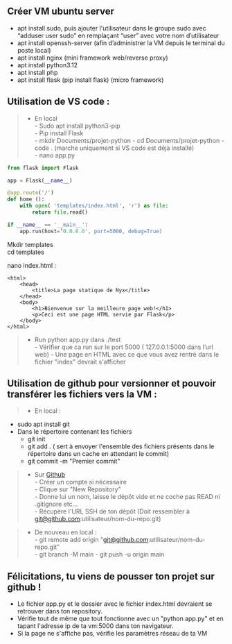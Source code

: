 ## Créer VM ubuntu server
- apt install sudo, puis ajouter l'utilisateur dans le groupe sudo avec “adduser user sudo” en remplaçant “user” avec votre nom d’utilisateur
- apt install openssh-server (afin d’administrer la VM depuis le terminal du poste local)
- apt install nginx (mini framework web/reverse proxy)
- apt install python3.12
- apt install php
- apt install flask (pip install flask) (micro framework)

## Utilisation de VS code :  
>- En local   
    - Sudo apt install python3-pip  
    - Pip install Flask  
    - mkdir Documents/projet-python
    - cd Documents/projet-python
    - code .  (marche uniquement si VS code est déjà installé)  
    - nano app.py 

```python
from flask import Flask

app = Flask(__name__)

@app.route('/')
def home ():
    with open( 'templates/index.html', 'r') as file:
        return file.read()

if __name__ == '__main__':
    app.run(host=’0.0.0.0', port=5000, debug=True)
```
Mkdir templates  
cd templates

nano index.html :

```
<html>
    <head>
        <title>La page statique de Nyx</title>
    </head>
    <body>
        <h1>Bienvenue sur la meilleure page web!</h1>
        <p>Ceci est une page HTML servie par Flask</p>
    </body>
</html>
```
> - Run python app.py dans ./test  
    - Vérifier que ca run sur le port 5000 ( 127.0.0.1:5000 dans l’url web)
    - Une page en HTML avec ce que vous avez rentré dans le fichier "index" devrait s'afficher


## Utilisation de github pour versionner et pouvoir transférer les fichiers vers la VM :

> - En local :   
- sudo apt install git  
- Dans le répertoire contenant les fichiers   
     - git init  
     - git add . ( sert à envoyer l'ensemble des fichiers présents dans le répertoire dans un cache en attendant le commit)  
     - git commit -m "Premier commit"

> - Sur [Github](https://github.com)  
    - Créer un compte si nécessaire  
    - Clique sur "New Repository"  
    - Donne lui un nom, laisse le dépôt vide et ne coche pas READ ni .gitignore etc...   
    - Récupère l'URL SSH de ton dépôt (Doit ressembler à git@github.com:utilisateur/nom-du-repo.git)  

> - De nouveau en local :  
    - git remote add origin "git@github.com:utilisateur/nom-du-repo.git"  
    - git branch -M main
    - git push -u origin main

## Félicitations, tu viens de pousser ton projet sur github !  

 - Le fichier app.py et le dossier avec le fichier index.html devraient se retrouver dans ton repository.   
 - Vérifie tout de même que tout fonctionne avec un "python app.py" et en tapant l'adresse ip de ta vm:5000 dans ton navigateur.   
 - Si la page ne s'affiche pas, vérifie les paramètres réseau de ta VM   
